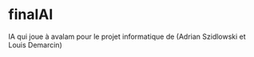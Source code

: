 # finalAI
IA qui joue à avalam pour le projet informatique de (Adrian Szidlowski et Louis Demarcin)
